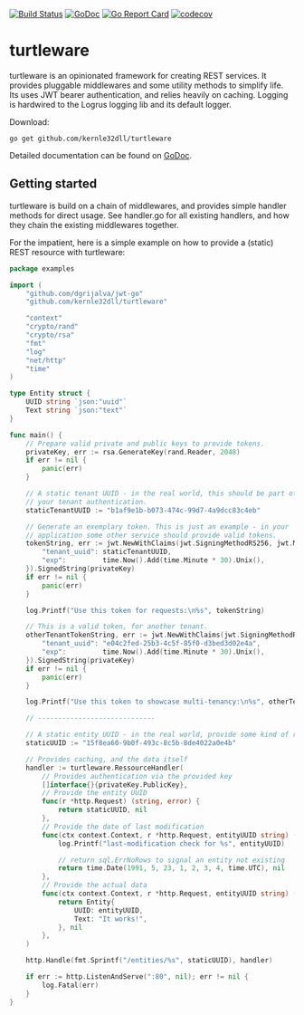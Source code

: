 [![Build Status](https://travis-ci.com/kernle32dll/turtleware.svg?branch=master)](https://travis-ci.com/kernle32dll/turtleware)
[![GoDoc](https://godoc.org/github.com/kernle32dll/turtleware?status.svg)](http://godoc.org/github.com/kernle32dll/turtleware)
[![Go Report Card](https://goreportcard.com/badge/github.com/kernle32dll/turtleware)](https://goreportcard.com/report/github.com/kernle32dll/turtleware)
[![codecov](https://codecov.io/gh/kernle32dll/turtleware/branch/master/graph/badge.svg)](https://codecov.io/gh/kernle32dll/turtleware)

# turtleware

turtleware is an opinionated framework for creating REST services. It provides pluggable middlewares and some utility methods
to simplify life. Its uses JWT bearer authentication, and relies heavily on caching. Logging is hardwired to the Logrus
logging lib and its default logger.

Download:

```
go get github.com/kernle32dll/turtleware
```

Detailed documentation can be found on [GoDoc](https://godoc.org/github.com/kernle32dll/turtleware).

## Getting started

turtleware is build on a chain of middlewares, and provides simple handler methods for direct usage.
See handler.go for all existing handlers, and how they chain the existing middlewares together.

For the impatient, here is a simple example on how to provide a (static) REST resource with turtleware:


```go
package examples

import (
	"github.com/dgrijalva/jwt-go"
	"github.com/kernle32dll/turtleware"

	"context"
	"crypto/rand"
	"crypto/rsa"
	"fmt"
	"log"
	"net/http"
	"time"
)

type Entity struct {
	UUID string `json:"uuid"`
	Text string `json:"text"`
}

func main() {
	// Prepare valid private and public keys to provide tokens.
	privateKey, err := rsa.GenerateKey(rand.Reader, 2048)
	if err != nil {
		panic(err)
	}

	// A static tenant UUID - in the real world, this should be part of
	// your tenant authentication.
	staticTenantUUID := "b1af9e1b-b073-474c-99d7-4a9dcc83c4eb"

	// Generate an exemplary token. This is just an example - in your
	// application some other service should provide valid tokens.
	tokenString, err := jwt.NewWithClaims(jwt.SigningMethodRS256, jwt.MapClaims{
		"tenant_uuid": staticTenantUUID,
		"exp":         time.Now().Add(time.Minute * 30).Unix(),
	}).SignedString(privateKey)
	if err != nil {
		panic(err)
	}

	log.Printf("Use this token for requests:\n%s", tokenString)

	// This is a valid token, for another tenant.
	otherTenantTokenString, err := jwt.NewWithClaims(jwt.SigningMethodRS256, jwt.MapClaims{
		"tenant_uuid": "e04c2fed-25b3-4c5f-85f0-d3bed3d02e4a",
		"exp":         time.Now().Add(time.Minute * 30).Unix(),
	}).SignedString(privateKey)
	if err != nil {
		panic(err)
	}

	log.Printf("Use this token to showcase multi-tenancy:\n%s", otherTenantTokenString)

	// -----------------------------

	// A static entity UUID - in the real world, provide some kind of routing
	staticUUID := "15f8ea60-9b0f-493c-8c5b-8de4022a0e4b"

	// Provides caching, and the data itself
	handler := turtleware.RessourceHandler(
		// Provides authentication via the provided key
		[]interface{}{privateKey.PublicKey},
		// Provide the entity UUID
		func(r *http.Request) (string, error) {
			return staticUUID, nil
		},
		// Provide the date of last modification
		func(ctx context.Context, r *http.Request, entityUUID string) (time.Time, error) {
			log.Printf("last-modification check for %s", entityUUID)

			// return sql.ErrNoRows to signal an entity not existing
			return time.Date(1991, 5, 23, 1, 2, 3, 4, time.UTC), nil
		},
		// Provide the actual data
		func(ctx context.Context, r *http.Request, entityUUID string) (interface{}, error) {
			return Entity{
				UUID: entityUUID,
				Text: "It works!",
			}, nil
		},
	)

	http.Handle(fmt.Sprintf("/entities/%s", staticUUID), handler)

	if err := http.ListenAndServe(":80", nil); err != nil {
		log.Fatal(err)
	}
}
```